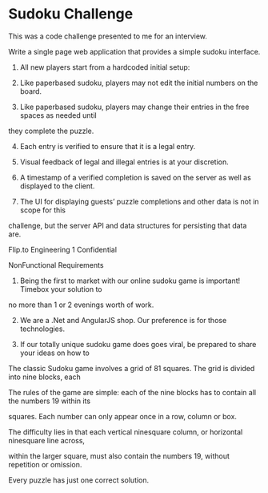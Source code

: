 <h1>Sudoku Challenge</h1>

This was a code challenge presented to me for an interview.

Write a single page web application that provides a simple sudoku interface.

1. All new players start from a hardcoded initial setup:

2. Like paper­based sudoku, players may not edit the initial numbers on the board.

3. Like paper­based sudoku, players may change their entries in the free spaces as needed until

they complete the puzzle.

4. Each entry is verified to ensure that it is a legal entry.

5. Visual feedback of legal and illegal entries is at your discretion.

6. A timestamp of a verified completion is saved on the server as well as displayed to the client.

7. The UI for displaying guests’ puzzle completions and other data is not in scope ​for this

challenge, but the server API and data structures for persisting that data are.

Flip.to Engineering 1 Confidential

Non­Functional Requirements

1. Being the first to market with our online sudoku game is important! Time­box your solution to

no more than 1 or 2 evenings worth of work.

2. We are a .Net and AngularJS shop. Our preference is for those technologies.

3. If our totally unique sudoku game does goes viral, be prepared to share your ideas on how to

The classic Sudoku game involves a grid of 81 squares. The grid is divided into nine blocks, each

The rules of the game are simple: each of the nine blocks has to contain all the numbers 1­9 within its

squares. Each number can only appear once in a row, column or box.

The difficulty lies in that each vertical nine­square column, or horizontal nine­square line across,

within the larger square, must also contain the numbers 1­9, without repetition or omission.

Every puzzle has just one correct solution.
